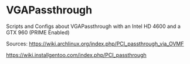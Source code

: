 # VGAPassthrough
Scripts and Configs about VGAPassthrough with an Intel HD 4600 and a GTX 960 (PRIME Enabled)

Sources:
https://wiki.archlinux.org/index.php/PCI_passthrough_via_OVMF

https://wiki.installgentoo.com/index.php/PCI_passthrough

